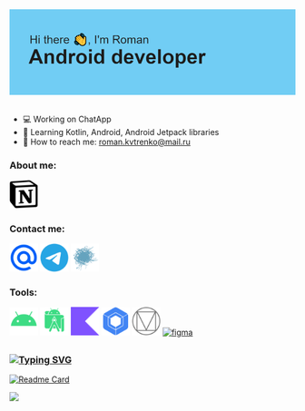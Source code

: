 <img src="https://github.com/etoSkorp/etoSkorp/blob/main/images-and-icons/banner.png" alt="banner">
<h2></h2>

- 💻 Working on ChatApp
- 📱 Learning Kotlin, Android, Android Jetpack libraries
- 📧 How to reach me: <a href="mailto:roman.kvtrenko@mail.ru">roman.kvtrenko@mail.ru</a>

<h3>About me:</h3>
<a href="https://etoskorp.notion.site/Personal-Information-f0c958dcd63a43678a75f7c58e608078"><img src="https://github.com/etoSkorp/etoSkorp/blob/main/images-and-icons/notion.svg" alt="notion" width="50" height="50"></a>

<h3>Contact me:</h3>
<a href="mailto:roman.kvtrenko@mail.ru"><img src="https://github.com/etoSkorp/etoSkorp/blob/main/images-and-icons/mailru.svg" alt="mailru" width="50" height="50"></a>
<a href="https://t.me/etoSkorp"><img src="https://github.com/etoSkorp/etoSkorp/blob/main/images-and-icons/telegram.svg" alt="telegram" width="50" height="50"></a>
<a href="https://habr.com/ru/users/etoSkorp/"><img src="https://github.com/etoSkorp/etoSkorp/blob/main/images-and-icons/habr.svg" alt="habr" width="50" height="50"></a>

<h3>Tools:</h3>
<a href="https://developer.android.com/"><img src="https://github.com/etoSkorp/etoSkorp/blob/main/images-and-icons/android.svg" alt="android" width="50" height="50"></a>
<a href="https://developer.android.com/studio"><img src="https://github.com/etoSkorp/etoSkorp/blob/main/images-and-icons/androidstudio.svg" alt="androidstudio" width="50" height="50"></a>
<a href="https://kotlinlang.org/"><img src="https://github.com/etoSkorp/etoSkorp/blob/main/images-and-icons/kotlin.svg" alt="kotlin" width="50" height="50"></a>
<a href="https://developer.android.com/jetpack/compose"><img src="https://github.com/etoSkorp/etoSkorp/blob/main/images-and-icons/jetpackcompose.svg" alt="jetpackcompose" width="50" height="50"></a>
<a href="https://m3.material.io/"><img src="https://github.com/etoSkorp/etoSkorp/blob/main/images-and-icons/materialdesign.svg" alt="materialdesign" width="50" height="50"></a>
<a href="https://www.figma.com/"><img src="https://upload.wikimedia.org/wikipedia/commons/3/33/Figma-logo.svg" alt="figma" width="50" height="50"></a>

<h2></h2>

<h3><a href="https://github.com/etoSkorp/WeatherAppCompose"><img src="https://readme-typing-svg.herokuapp.com?font=Fira+Code&weight=500&size=24&pause=1000&color=71CDF4&background=FFFFFF00&width=435&lines=My+last+project%3A" alt="Typing SVG" /></a></h3>

[![Readme Card](https://github-readme-stats.vercel.app/api/pin/?username=etoSkorp&repo=WeatherAppCompose)](https://github.com/etoSkorp/WeatherAppCompose)

![](https://komarev.com/ghpvc/?username=etoSkorp)
